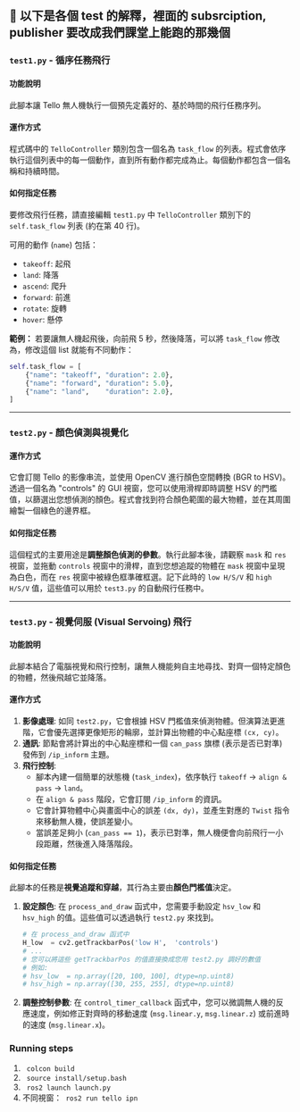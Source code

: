 ## 🌟 以下是各個 test 的解釋，裡面的 subsrciption, publisher 要改成我們課堂上能跑的那幾個

### `test1.py` - 循序任務飛行

#### 功能說明
此腳本讓 Tello 無人機執行一個預先定義好的、基於時間的飛行任務序列。

#### 運作方式
程式碼中的 `TelloController` 類別包含一個名為 `task_flow` 的列表。程式會依序執行這個列表中的每一個動作，直到所有動作都完成為止。每個動作都包含一個名稱和持續時間。

#### 如何指定任務
要修改飛行任務，請直接編輯 `test1.py` 中 `TelloController` 類別下的 `self.task_flow` 列表 (約在第 40 行)。

可用的動作 (`name`) 包括：
- `takeoff`: 起飛
- `land`: 降落
- `ascend`: 爬升
- `forward`: 前進
- `rotate`: 旋轉
- `hover`: 懸停

**範例：**
若要讓無人機起飛後，向前飛 5 秒，然後降落，可以將 `task_flow` 修改為，修改這個 list 就能有不同動作：
```python
self.task_flow = [
    {"name": "takeoff", "duration": 2.0},
    {"name": "forward", "duration": 5.0},
    {"name": "land",    "duration": 2.0},
]
```

---

### `test2.py` - 顏色偵測與視覺化


#### 運作方式
它會訂閱 Tello 的影像串流，並使用 OpenCV 進行顏色空間轉換 (BGR to HSV)。透過一個名為 "controls" 的 GUI 視窗，您可以使用滑桿即時調整 HSV 的門檻值，以篩選出您想偵測的顏色。程式會找到符合顏色範圍的最大物體，並在其周圍繪製一個綠色的邊界框。

#### 如何指定任務
這個程式的主要用途是**調整顏色偵測的參數**。執行此腳本後，請觀察 `mask` 和 `res` 視窗，並拖動 `controls` 視窗中的滑桿，直到您想追蹤的物體在 `mask` 視窗中呈現為白色，而在 `res` 視窗中被綠色框準確框選。記下此時的 `low H/S/V` 和 `high H/S/V` 值，這些值可以用於 `test3.py` 的自動飛行任務中。

---

### `test3.py` - 視覺伺服 (Visual Servoing) 飛行

#### 功能說明
此腳本結合了電腦視覺和飛行控制，讓無人機能夠自主地尋找、對齊一個特定顏色的物體，然後飛越它並降落。

#### 運作方式
1.  **影像處理**: 如同 `test2.py`，它會根據 HSV 門檻值來偵測物體。但演算法更進階，它會優先選擇更像矩形的輪廓，並計算出物體的中心點座標 `(cx, cy)`。
2.  **通訊**: 節點會將計算出的中心點座標和一個 `can_pass` 旗標 (表示是否已對準) 發佈到 `/ip_inform` 主題。
3.  **飛行控制**:
    - 腳本內建一個簡單的狀態機 (`task_index`)，依序執行 `takeoff` -> `align & pass` -> `land`。
    - 在 `align & pass` 階段，它會訂閱 `/ip_inform` 的資訊。
    - 它會計算物體中心與畫面中心的誤差 `(dx, dy)`，並產生對應的 `Twist` 指令來移動無人機，使誤差變小。
    - 當誤差足夠小 (`can_pass == 1`)，表示已對準，無人機便會向前飛行一小段距離，然後進入降落階段。

#### 如何指定任務
此腳本的任務是**視覺追蹤和穿越**，其行為主要由**顏色門檻值**決定。
1.  **設定顏色**: 在 `process_and_draw` 函式中，您需要手動設定 `hsv_low` 和 `hsv_high` 的值。這些值可以透過執行 `test2.py` 來找到。
    ```python
    # 在 process_and_draw 函式中
    H_low  = cv2.getTrackbarPos('low H',  'controls')
    # ...
    # 您可以將這些 getTrackbarPos 的值直接換成您用 test2.py 調好的數值
    # 例如:
    # hsv_low  = np.array([20, 100, 100], dtype=np.uint8)
    # hsv_high = np.array([30, 255, 255], dtype=np.uint8)
    ```
2.  **調整控制參數**: 在 `control_timer_callback` 函式中，您可以微調無人機的反應速度，例如修正對齊時的移動速度 (`msg.linear.y`, `msg.linear.z`) 或前進時的速度 (`msg.linear.x`)。


### Running steps
1. ``` colcon build```
2. ``` source install/setup.bash```
3. ``` ros2 launch launch.py```
4. 不同視窗：``` ros2 run tello ipn```